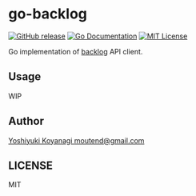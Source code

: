 go-backlog
==========

[![GitHub release](https://img.shields.io/github/release/moutend/go-backlog.svg?style=flat-square)][release]
[![Go Documentation](https://img.shields.io/badge/go-documentation-blue.svg?style=flat-square)][godocs]
[![MIT License](https://img.shields.io/badge/license-MIT-blue.svg?style=flat-square)][license]

[release]: https://github.com/moutend/go-backlog/releases
[godocs]: https://godoc.org/github.com/moutendgo-backlog/
[license]: https://github.com/moutend/go-backlog/blob/master/LICENSE

Go implementation of [backlog](https://backlog.com) API client.

## Usage

WIP

## Author

[Yoshiyuki Koyanagi <moutend@gmail.com>](https://github.com/moutend)

## LICENSE

MIT

